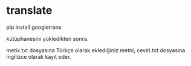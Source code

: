 # translate

pip install googletrans

kütüphanesini yükledikten sonra.


metix.txt dosyasına Türkçe olarak eklediğiniz metni, ceviri.txt dosyasına ingilizce olarak kayıt eder.

